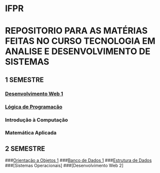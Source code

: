 # IFPR

# REPOSITORIO PARA AS MATÉRIAS FEITAS NO CURSO TECNOLOGIA EM ANALISE E DESENVOLVIMENTO DE SISTEMAS

## 1 SEMESTRE
### [Desenvolvimento Web 1](https://github.com/victorcarrim/ifpr-victor/tree/main/Primeiro%20Semestre/Desenvolvimento%20Web%20I)
### [Lógica de Programação](https://github.com/victorcarrim/ifpr-victor/tree/main/Primeiro%20Semestre/L%C3%B3gica%20de%20Programa%C3%A7%C3%A3o)
### Introdução à Computação
### Matemática Aplicada

## 2 SEMESTRE
###[Orientação a Objetos 1](https://github.com/victorcarrim/ifpr-victor/tree/main/Segundo%20Semestre/Orienta%C3%A7%C3%A3o%20a%20Obejtos%20I)
###[Banco de Dados 1](https://github.com/victorcarrim/ifpr-victor/tree/main/Segundo%20Semestre/Banco%20de%20Dados%20I)
###[Estrutura de Dados](https://github.com/victorcarrim/ifpr-victor/tree/main/Segundo%20Semestre/Estuturas%20de%20Dados)
###[Sistemas Operacionais]
###[Desenvolvimento Web 2]
